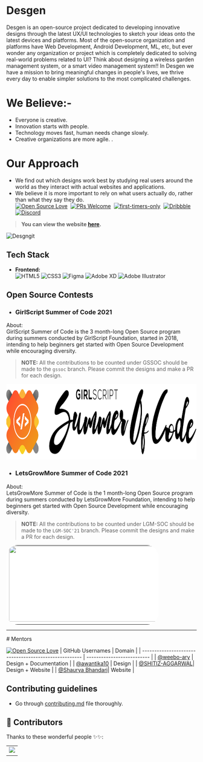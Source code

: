 # Desgen
Desgen is an open-source project dedicated to developing innovative designs through the latest UX/UI technologies to sketch your ideas onto the latest devices and platforms.
Most of the open-source organization and platforms have Web Development, Android Development, ML, etc, but ever wonder any organization or project which is completely dedicated to solving real-world problems related to UI? Think about designing a wireless garden management system, or a smart video management system!!
In Desgen we have a mission to bring meaningful changes in people's lives, we thrive every day to enable simpler solutions to the most complicated challenges. <br>
# We Believe:-
* Everyone is creative.
* Innovation starts with people.
* Technology moves fast, human needs change slowly.
* Creative organizations are more agile.
.<br>
# Our Approach
* We find out which designs work best by studying real users around the world as they interact with actual websites and applications.
* We believe it is more important to rely on what users actually do, rather than what they say they do.<br>
[![Open Source Love](https://badges.frapsoft.com/os/v1/open-source.svg?v=102)](https://dribbble.com/Desgen)&nbsp;
[![PRs Welcome](https://img.shields.io/badge/PRs-welcome-brightgreen.svg?style=flat-square)](https://github.com/awantika10/Desgen/)&nbsp;
[![first-timers-only](https://img.shields.io/badge/first--timers--only-friendly-blue.svg?style=flat-square)](https://github.com/awantika10/Desgen/)&nbsp;
[![Dribbble](https://img.shields.io/website-up-down-green-red/http/shields.io.svg)](https://dribbble.com/Desgen)&nbsp;
[![Discord](https://img.shields.io/badge/Discord-7289DA?style=for-the-badge&logo=discord&logoColor=white)](https://discord.com/invite/nhRVW5GXFV)&nbsp;

> **You can view the website  [here](https://dribbble.com/Desgen).**

![Desgngit](https://user-images.githubusercontent.com/71998138/105863985-777b0f80-6017-11eb-9068-6f5c205ef550.PNG)


## Tech Stack
- **Frontend:**  
<img alt="HTML5" src="https://img.shields.io/badge/html5%20-%23E34F26.svg?&style=for-the-badge&logo=html5&logoColor=white"/>  <img alt="CSS3" src="https://img.shields.io/badge/css3%20-%231572B6.svg?&style=for-the-badge&logo=css3&logoColor=white"/>  <img alt="Figma" src="https://img.shields.io/badge/figma%20-%23F24E1E.svg?&style=for-the-badge&logo=figma&logoColor=white"/>  <img alt="Adobe XD" src="https://img.shields.io/badge/adobe%20xd%20-%23FF26BE.svg?&style=for-the-badge&logo=adobe%20xd&logoColor=white"/>  <img alt="Adobe Illustrator" src="https://img.shields.io/badge/adobe%20illustrator%20-%23FF9A00.svg?&style=for-the-badge&logo=adobe%20illustrator&logoColor=white"/> <img alt="" src="https://img.shields.io/badge/Framer%20-%23black.svg?&style=for-the-badge&logo=Framer&logoColor=black" alt="Framer"/> <img alt="" src="https://img.shields.io/badge/anima%20-%23black.svg?&style=for-the-badge&logo=anima&logoColor=white" alt="anima"/>

## Open Source Contests
 
- ### GirlScript Summer of Code 2021 

About:<br>
GirlScript Summer of Code is the 3 month-long Open Source program during summers conducted by GirlScript Foundation, started in 2018, intending to help beginners get started with Open Source Development while encouraging diversity.
> **NOTE:** All the contributions to be counted under GSSOC should be made to the `gssoc` branch. 
> Please commit the designs and make a PR for each design.
<div >
<img src="https://raw.githubusercontent.com/GirlScriptSummerOfCode/MentorshipProgram/master/GSsoc%20Type%20Logo%20Black.png" alt="gssoc" height="200" />
  </div>

- ### LetsGrowMore Summer of Code 2021
About:<br>
LetsGrowMore Summer of Code is the 1 month-long Open Source program during summers conducted by LetsGrowMore Foundation, intending to help beginners get started with Open Source Development while encouraging diversity.
> **NOTE:** All the contributions to be counted under LGM-SOC should be made to the `LGM-SOC'21` branch. 
> Please commit the designs and make a PR for each design.
<table style="width:80%;background-color:white;border-radius:30px;">
    <tr>
  <td>
<center>
  <a href="https://letsgrowmore.in/projects/"><img src="https://letsgrowmore.in/wp-content/uploads/2021/05/cropped-growmore-removebg-preview.png" width="1000" height="200"></img></a>
  </center>
  </td>
  </tr>
</table>
    <hr>
# Mentors 

[![Open Source Love](https://badges.frapsoft.com/os/v2/open-source.svg?v=103)](https://github.com/awantika10/Desgen/) 
| GitHub Usernames                                      | Domain                     |
| ----------------------------------------------------- | -------------------------- |
| [@weebo-ary](https://github.com/weebo-ary)            | Design + Documentation     |
| [@awantika10](https://github.com/awantika10/)         | Design                     |
| [@SHITIZ-AGGARWAL](https://github.com/SHITIZ-AGGARWAL)| Design + Website           |
| [@Shaurya Bhandari](https://github.com/ShauryaBhandari)| Website                    |

## Contributing guidelines  

  * Go through [contributing.md](https://github.com/awantika10/Desgen/blob/gssoc/Contribution/CONTRIBUTING.md) file thoroughly.

## 🌟 Contributors 

Thanks to these wonderful people ✨✨:

<table>
	<tr>
		<td>
			<a href="https://github.com/awantika10/Desgen/graphs/contributors">
  				<img src="https://contrib.rocks/image?repo=awantika10/Desgen" />
			</a>
		</td>
	</tr>
</table>
